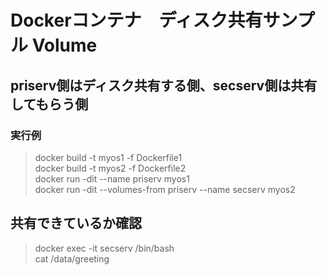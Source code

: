 # Dockerコンテナ　ディスク共有サンプル Volume

## priserv側はディスク共有する側、secserv側は共有してもらう側
### 実行例
>docker build  -t  myos1  -f Dockerfile1<br>
>docker build  -t  myos2  -f Dockerfile2<br>
>docker run  -dit  --name  priserv  myos1<br>
>docker run  -dit  --volumes-from  priserv --name  secserv myos2<br>

## 共有できているか確認
>docker  exec  -it  secserv  /bin/bash<br>
>cat  /data/greeting
